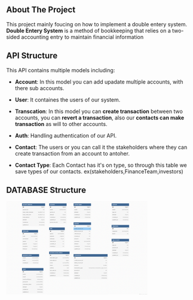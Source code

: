 ## About The Project

This project mainly foucing on how to implement a double entery system.
**Double Entery System** is a method of bookkeeping that relies on a two-sided accounting entry to maintain financial information



## API Structure

This API contains multiple models including:

- **Account**: In this model you can add upadate multiple accounts, with there sub accounts.

- **User**: It containes the users of our system.

- **Transcation**: In this model you can **create transaction** between two accounts, you can **revert a transaction**, also our **contacts can make transaction** as will to other accounts.

- **Auth**: Handling authentication of our API.

- **Contact**: The users or you can call it the stakeholders where they can create transaction from an account to antoher.

- **Contact Type**: Each Contact has it's on type, so through this table we save types of our contacts. ex(stakeholders,FinanceTeam,investors)


## DATABASE Structure
<img src="db_digram.png" width="75%" height="250"/>



